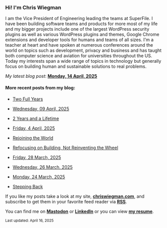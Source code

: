 ### Hi! I'm Chris Wiegman

I am the Vice President of Engineering leading the teams at SuperFile. I have been building software teams and products for more most of my life and my bigger projects include one of the largest WordPress security plugins as well as various WordPress plugins and themes, Google Chrome extensions and developer tools for humans and teams of all sizes. I'm a teacher at heart and have spoken at numerous conferences around the world on topics such as development, privacy and business and has taught both computer science and aviation for universities throughout the US. Today my interests span a wide range of topics in technology but generally focus on building human and sustainable solutions to real problems.

*My latest blog post*: **[Monday, 14 April, 2025](https://chriswiegman.com/2025/04/monday-14-april-2025/)**

#### More recent posts from my blog:



- [Two Full Years](https://chriswiegman.com/2025/04/two-full-years/)

- [Wednesday, 09 April, 2025](https://chriswiegman.com/2025/04/wednesday-09-april-2025/)

- [2 Years and a Lifetime](https://chriswiegman.com/2025/04/2-years-and-a-lifetime/)

- [Friday, 4 April, 2025](https://chriswiegman.com/2025/04/friday-4-april-2025/)

- [Rejoining the World](https://chriswiegman.com/2025/04/rejoining-the-world/)

- [Refocusing on Building, Not Reinventing the Wheel](https://chriswiegman.com/2025/03/refocusing-on-building-not-reinventing-the-wheel/)

- [Friday, 28 March, 2025](https://chriswiegman.com/2025/03/friday-28-march-2025/)

- [Wednesday, 26 March, 2025](https://chriswiegman.com/2025/03/wednesday-26-march-2025/)

- [Monday, 24 March, 2025](https://chriswiegman.com/2025/03/monday-24-march-2025/)

- [Stepping Back](https://chriswiegman.com/2025/03/stepping-back/)

If you like my posts take a look at my site, **[chriswiegman.com](https://chriswiegman.com/)**, and subscribe to get them in your favorite feed reader via **[RSS](https://chriswiegman.com/index.xml)**.

You can find me on **[Mastodon](https://mastodon.chriswiegman.com/@chris)** or **[LinkedIn](https://www.linkedin.com/in/chriswiegman)** or you can view **[my resume](https://cwie.co/resume)**.

<sub>Last updated: April 16, 2025</sub>
